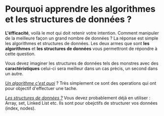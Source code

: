 # Pourquoi apprendre les algorithmes et les structures de données ?

**L'éfficacité**, voilà le mot qui doit retenir votre intention. Comment manipuler de la meilleure façon un grand nombre de données ? La réponse est simple les algorithmes et structures de données. Les deux armes que sont **les algorithmes** et **les structures de données** vous permettront de répondre à cette question.

 Vous devez imaginer les structures de données tels des monstres avec des **caractéristiques** celui-ci sera meilleur dans un cas prècis, un second dans un autre.



*<u>Un algorithme c'est quoi</u>* ? Très simplement ce sont des operations qui ont pour objectif d'effectuer une tache. 

*<u>Les structures de données ?</u>*  Vous devez probablement déjà en utiliser : Array, set, Linked List etc. Ils sont pour obejctifs de structurer vos données (index, nodes).

